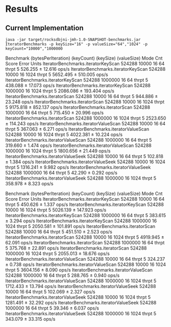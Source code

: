 # Results

## Current Implementation

```
java -jar target/rocksdbjni-jmh-1.0-SNAPSHOT-benchmarks.jar IteratorBenchmarks -p keySize="16" -p valueSize="64","1024" -p keyCount="10000","1000000
```

Benchmark                             (bytesPerIteration)  (keyCount)  (keySize)  (valueSize)   Mode  Cnt     Score     Error  Units
IteratorBenchmarks.iteratorKeyScan                 524288       10000         16           64  thrpt    5   526.255 ±  12.616  ops/s
IteratorBenchmarks.iteratorKeyScan                 524288       10000         16         1024  thrpt    5  5652.495 ± 510.005  ops/s
IteratorBenchmarks.iteratorKeyScan                 524288     1000000         16           64  thrpt    5   438.088 ±  17.073  ops/s
IteratorBenchmarks.iteratorKeyScan                 524288     1000000         16         1024  thrpt    5  2086.086 ± 193.404  ops/s
IteratorBenchmarks.iteratorScan                    524288       10000         16           64  thrpt    5   944.886 ±  23.248  ops/s
IteratorBenchmarks.iteratorScan                    524288       10000         16         1024  thrpt    5  9175.818 ± 852.137  ops/s
IteratorBenchmarks.iteratorScan                    524288     1000000         16           64  thrpt    5   715.450 ±  20.996  ops/s
IteratorBenchmarks.iteratorScan                    524288     1000000         16         1024  thrpt    5  2523.650 ± 114.243  ops/s
IteratorBenchmarks.iteratorValueScan               524288       10000         16           64  thrpt    5   367.063 ±   6.271  ops/s
IteratorBenchmarks.iteratorValueScan               524288       10000         16         1024  thrpt    5  4022.381 ±  10.224  ops/s
IteratorBenchmarks.iteratorValueScan               524288     1000000         16           64  thrpt    5   319.660 ±   1.474  ops/s
IteratorBenchmarks.iteratorValueScan               524288     1000000         16         1024  thrpt    5  1800.656 ±  21.449  ops/s
IteratorBenchmarks.iteratorValueSeek               524288       10000         16           64  thrpt    5   102.818 ±   1.384  ops/s
IteratorBenchmarks.iteratorValueSeek               524288       10000         16         1024  thrpt    5  1316.241 ±   9.982  ops/s
IteratorBenchmarks.iteratorValueSeek               524288     1000000         16           64  thrpt    5    42.290 ±   0.292  ops/s
IteratorBenchmarks.iteratorValueSeek               524288     1000000         16         1024  thrpt    5   358.978 ±   8.323  ops/s

Benchmark                             (bytesPerIteration)  (keyCount)  (keySize)  (valueSize)   Mode  Cnt     Score     Error  Units
IteratorBenchmarks.iteratorKeyScan                 524288       10000         16           64  thrpt    5   450.626 ±   1.337  ops/s
IteratorBenchmarks.iteratorKeyScan                 524288       10000         16         1024  thrpt    5  5026.139 ± 147.923  ops/s
IteratorBenchmarks.iteratorKeyScan                 524288     1000000         16           64  thrpt    5   383.615 ±   3.294  ops/s
IteratorBenchmarks.iteratorKeyScan                 524288     1000000         16         1024  thrpt    5  2050.581 ± 101.891  ops/s
IteratorBenchmarks.iteratorScan                    524288       10000         16           64  thrpt    5   451.510 ±   2.523  ops/s
IteratorBenchmarks.iteratorScan                    524288       10000         16         1024  thrpt    5  4919.945 ±  62.091  ops/s
IteratorBenchmarks.iteratorScan                    524288     1000000         16           64  thrpt    5   375.768 ±  22.891  ops/s
IteratorBenchmarks.iteratorScan                    524288     1000000         16         1024  thrpt    5  2055.013 ±  18.676  ops/s
IteratorBenchmarks.iteratorValueScan               524288       10000         16           64  thrpt    5   324.237 ±   0.738  ops/s
IteratorBenchmarks.iteratorValueScan               524288       10000         16         1024  thrpt    5  3604.156 ±   8.090  ops/s
IteratorBenchmarks.iteratorValueScan               524288     1000000         16           64  thrpt    5   288.765 ±   0.940  ops/s
IteratorBenchmarks.iteratorValueScan               524288     1000000         16         1024  thrpt    5  1712.433 ±  13.794  ops/s
IteratorBenchmarks.iteratorValueSeek               524288       10000         16           64  thrpt    5   102.069 ±   2.327  ops/s
IteratorBenchmarks.iteratorValueSeek               524288       10000         16         1024  thrpt    5  1281.491 ±  32.292  ops/s
IteratorBenchmarks.iteratorValueSeek               524288     1000000         16           64  thrpt    5    39.346 ±   6.037  ops/s
IteratorBenchmarks.iteratorValueSeek               524288     1000000         16         1024  thrpt    5   343.079 ±  33.315  ops/s


